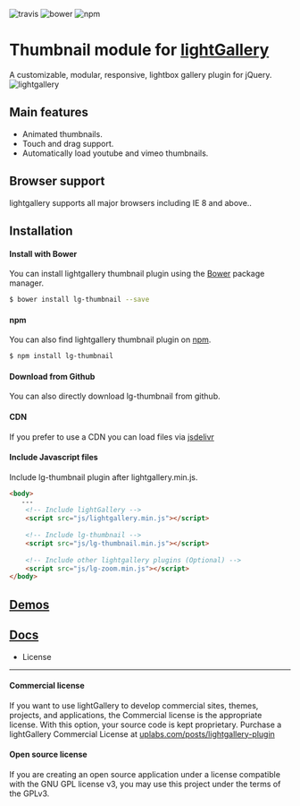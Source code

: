 ![travis](https://travis-ci.org/sachinchoolur/lg-thumbnail.svg?branch=master)
![bower](https://img.shields.io/bower/v/lg-thumbnail.svg)
![npm](https://img.shields.io/npm/v/lg-thumbnail.svg)

# Thumbnail module for [lightGallery](http://sachinchoolur.github.io/lightGallery/)

A customizable, modular, responsive, lightbox gallery plugin for jQuery.
![lightgallery](https://raw.githubusercontent.com/sachinchoolur/lightGallery/master/lib/lg.png)

Main features
---

* Animated thumbnails.
* Touch and drag support.
* Automatically load youtube and vimeo thumbnails.

Browser support
---
lightgallery supports all major browsers including IE 8 and above..


Installation
---

#### Install with Bower

You can install lightgallery thumbnail plugin using the [Bower](http://bower.io) package manager.

```sh
$ bower install lg-thumbnail --save
```

#### npm

You can also find lightgallery thumbnail plugin on [npm](http://npmjs.org).

```sh
$ npm install lg-thumbnail
```

#### Download from Github

You can also directly download lg-thumbnail from github.

#### CDN

If you prefer to use a CDN you can load files via [jsdelivr](https://www.jsdelivr.com/projects/lg-thumbnail)

#### Include Javascript files

Include lg-thumbnail plugin after lightgallery.min.js.

``` html
<body>
   ---
    <!-- Include lightGallery -->
    <script src="js/lightgallery.min.js"></script>
    
    <!-- Include lg-thumbnail -->
    <script src="js/lg-thumbnail.min.js"></script>
    
    <!-- Include other lightgallery plugins (Optional) -->
    <script src="js/lg-zoom.min.js"></script>
</body>  
```

[Demos](http://sachinchoolur.github.io/lightGallery/demos/)
----

[Docs](http://sachinchoolur.github.io/lightGallery/docs/api.html#lg-thumbnail)
-----

- License

---

#### Commercial license

If you want to use lightGallery to develop commercial sites, themes, projects, and applications, the Commercial license
is the appropriate license. With this option, your source code is kept proprietary. Purchase a lightGallery Commercial
License at [uplabs.com/posts/lightgallery-plugin](https://www.uplabs.com/posts/lightgallery-plugin)

#### Open source license

If you are creating an open source application under a license compatible with the GNU GPL license v3, you may use this
project under the terms of the GPLv3.
 

